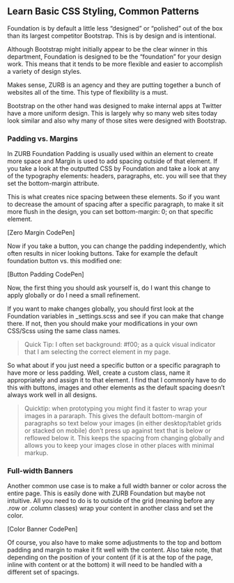## Learn Basic CSS Styling, Common Patterns

Foundation is by default a little less “designed” or “polished” out of the box than its largest competitor Bootstrap. This is by design and is intentional.

Although Bootstrap might initially appear to be the clear winner in this department, Foundation is designed to be the “foundation” for your design work. This means that it tends to be more flexible and easier to accomplish a variety of design styles.

Makes sense, ZURB is an agency and they are putting together a bunch of websites all of the time. This type of flexibility is a must.

Bootstrap on the other hand was designed to make internal apps at Twitter have a more uniform design. This is largely why so many web sites today look similar and also why many of those sites were designed with Bootstrap.


### Padding vs. Margins

In ZURB Foundation Padding is usually used within an element to create more space and Margin is used to add spacing outside of that element. If you take a look at the outputted CSS by Foundation and take a look at any of the typography elements: headers, paragraphs, etc. you will see that they set the bottom-margin attribute. 

This is what creates nice spacing between these elements. So if you want to decrease the amount of spacing after a specific paragraph, to make it sit more flush in the design, you can set bottom-margin: 0; on that specific element.

[Zero Margin CodePen]

Now if you take a button, you can change the padding independently, which often results in nicer looking buttons. Take for example the default foundation button vs. this modified one:

[Button Padding CodePen]

Now, the first thing you should ask yourself is, do I want this change to apply globally or do I need a small refinement.

If you want to make changes globally, you should first look at the Foundation variables in \_settings.scss and see if you can make that change there. If not, then you should make your modifications in your own CSS/Scss using the same class names.

> Quick Tip: I often set background: #f00; as a quick visual indicator that I am selecting the correct element in my page.

So what about if you just need a specific button or a specific paragraph to have more or less padding. Well, create a custom class, name it appropriately and assign it to that element. I find that I commonly have to do this with buttons, images and other elements as the default spacing doesn’t always work well in all designs.

> Quicktip: when prototyping you might find it faster to wrap your images in a pararaph. This gives the default bottom-margin of paragraphs so text below your images (in either desktop/tablet grids or stacked on mobile) don’t press up against text that is below or reflowed below it. This keeps the spacing from changing globally and allows you to keep your images close in other places with minimal markup.

### Full-width Banners

Another common use case is to make a full width banner or color across the entire page. This is easily done with ZURB Foundation but maybe not intuitive. All you need to do is to outside of the grid (meaning before any .row or .column classes) wrap your content in another class and set the color.

[Color Banner CodePen]

Of course, you also have to make some adjustments to the top and bottom padding and margin to make it fit well with the content. Also take note, that depending on the position of your content (if it is at the top of the page, inline with content or at the bottom) it will need to be handled with a different set of spacings.

